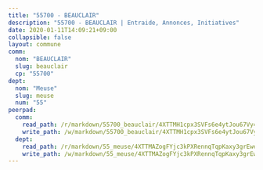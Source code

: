 ```yaml
---
title: "55700 - BEAUCLAIR"
description: "55700 - BEAUCLAIR | Entraide, Annonces, Initiatives"
date: 2020-01-11T14:09:21+09:00
collapsible: false
layout: commune
comm:
  nom: "BEAUCLAIR"
  slug: beauclair
  cp: "55700"
dept:
  nom: "Meuse"
  slug: meuse
  num: "55"
peerpad:
  comm:
    read_path: /r/markdown/55700_beauclair/4XTTMH1cpx3SVFs6e4ytJou67Vy4DBHZtpaJWzGXtQwRk9xsF
    write_path: /w/markdown/55700_beauclair/4XTTMH1cpx3SVFs6e4ytJou67Vy4DBHZtpaJWzGXtQwRk9xsF-K3TgUYdHDRjkyHCK216C5ZaFxEKp4s1dYe3Tx26KqJNiKZfzoSE4pgXr9SdgxuP7QaeXZXGHwFuRu96rP8ae1ygmPnmC5v8tchpEWJtsSSThWnrqU751oVb6CxyBS13SdueXZFPT
  dept:
    read_path: /r/markdown/55_meuse/4XTTMAZogFYjc3kPXRennqTqpKaxy3grEwemFqg29rwkrPVit
    write_path: /w/markdown/55_meuse/4XTTMAZogFYjc3kPXRennqTqpKaxy3grEwemFqg29rwkrPVit-K3TgUKFK4U3KduRmUzLc9vHoSRQG77sF2Wbs3cyWXobZcgb6TfASJcGDPror5ZZanBF6Mpjeq1Ushd16Pu9ha9F7F38qzhQqES3b79Xt7LuU1tzmWNED66pWnroExmsHxWtFur2G
---
```


